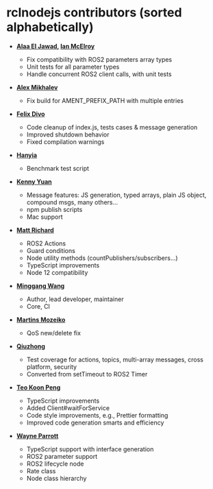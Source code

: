 rclnodejs contributors (sorted alphabetically)
==============================================

* **[Alaa El Jawad](https://github.com/ejalaa12), [Ian McElroy](https://github.com/imcelroy)**
  - Fix compatibility with ROS2 parameters array types
  - Unit tests for all parameter types
  - Handle concurrent ROS2 client calls, with unit tests

* **[Alex Mikhalev](https://github.com/amikhalev)**
  * Fix build for AMENT_PREFIX_PATH with multiple entries

* **[Felix Divo](https://github.com/felixdivo)**
  * Code cleanup of index.js, tests cases & message generation
  * Improved shutdown behavior
  * Fixed compilation warnings

* **[Hanyia](https://github.com/hanyia)**
  * Benchmark test script

* **[Kenny Yuan](https://github.com/kenny-y)**
  * Message features: JS generation, typed arrays, plain JS object, compound msgs, many others...
  * npm publish scripts
  * Mac support

* **[Matt Richard](https://github.com/mattrichard)**
  * ROS2 Actions
  * Guard conditions
  * Node utility methods (countPublishers/subscribers...)
  * TypeScript improvements
  * Node 12 compatibility

* **[Minggang Wang](https://github.com/minggangw)**
  * Author, lead developer, maintainer
  * Core, CI

* **[Martins Mozeiko](https://github.com/martins-mozeiko)**
  * QoS new/delete fix

* **[Qiuzhong](https://github.com/qiuzhong)**
  * Test coverage for actions, topics, multi-array messages, cross platform, security
  * Converted from setTimeout to ROS2 Timer

* **[Teo Koon Peng](https://github.com/koonpeng)**
  * TypeScript improvements
  * Added Client#waitForService
  * Code style improvements, e.g., Prettier formatting
  * Improved code generation smarts and efficiency

* **[Wayne Parrott](https://github.com/wayneparrott)**
  * TypeScript support with interface generation
  * ROS2 parameter support
  * ROS2 lifecycle node
  * Rate class
  * Node class hierarchy
